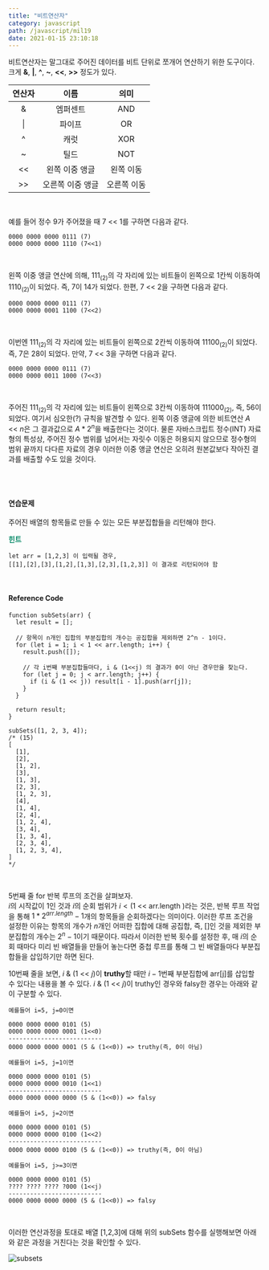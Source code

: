 ```yaml
---
title: "비트연산자"
category: javascript
path: /javascript/mil19
date: 2021-01-15 23:10:18
---
```


비트연산자는 말그대로 주어진 데이터를 비트 단위로 쪼개어 연산하기 위한 도구이다. 크게 **&**, **|**, **^**, **~**, **<<**, **>>** 정도가 있다.

| 연산자 |       이름       |    의미     |
| :----: | :--------------: | :---------: |
|   &    |     엠퍼센트     |     AND     |
|   \|   |      파이프      |     OR      |
|   ^    |       캐럿       |     XOR     |
|   ~    |       틸드       |     NOT     |
|   <<   |  왼쪽 이중 앵글  |  왼쪽 이동  |
|   >>   | 오른쪽 이중 앵글 | 오른쪽 이동 |

<br />

예를 들어 정수 9가 주어졌을 때 7 << 1를 구하면 다음과 같다.

```
0000 0000 0000 0111 (7)
0000 0000 0000 1110 (7<<1)
```

<br />

왼쪽 이중 앵글 연산에 의해, 111$_{(2)}$의 각 자리에 있는 비트들이 왼쪽으로 1칸씩 이동하여 1110$_{(2)}$이 되었다. 즉, 7이 14가 되었다. 한편, 7 << 2을 구하면 다음과 같다.

```
0000 0000 0000 0111 (7)
0000 0000 0001 1100 (7<<2)
```

<br />

이번엔 111$_{(2)}$의 각 자리에 있는 비트들이 왼쪽으로 2칸씩 이동하여 11100$_{(2)}$이 되었다. 즉, 7은 28이 되었다. 만약, 7 << 3을 구하면 다음과 같다.

```
0000 0000 0000 0111 (7)
0000 0000 0011 1000 (7<<3)
```

<br />

주어진 111$_{(2)}$의 각 자리에 있는 비트들이 왼쪽으로 3칸씩 이동하여 111000$_{(2)}$, 즉, 56이 되었다. 여기서 심오한(?) 규칙을 발견할 수 있다. 왼쪽 이중 앵글에 의한 비트연산 $A$ << $n$은 그 결과값으로 $A * 2{^n}$을 배출한다는 것이다. 물론 자바스크립트 정수(INT) 자료형의 특성상, 주어진 정수 범위를 넘어서는 자릿수 이동은 허용되지 않으므로 정수형의 범위 끝까지 다다른 자료의 경우 이러한 이중 앵글 연산은 오히려 원본값보다 작아진 결과를 배출할 수도 있을 것이다.

<br />
<br />

#### 연습문제

주어진 배열의 항목들로 만들 수 있는 모든 부분집합들을 리턴해야 한다.

<span style="color:#088A68">**힌트** </span>

```
let arr = [1,2,3] 이 입력될 경우,
[[1],[2],[3],[1,2],[1,3],[2,3],[1,2,3]] 이 결과로 리턴되어야 함
```

<br>

#### Reference Code

```jsx{numberLines: true}
function subSets(arr) {
  let result = [];

  // 항목이 n개인 집합의 부분집합의 개수는 공집합을 제외하면 2^n - 1이다.
  for (let i = 1; i < 1 << arr.length; i++) {
    result.push([]);

    // 각 i번째 부분집합들마다, i & (1<<j) 의 결과가 0이 아닌 경우만을 찾는다.
    for (let j = 0; j < arr.length; j++) {
      if (i & (1 << j)) result[i - 1].push(arr[j]);
    }
  }

  return result;
}

subSets([1, 2, 3, 4]);
/* (15)
[
  [1],
  [2],
  [1, 2],
  [3],
  [1, 3],
  [2, 3],
  [1, 2, 3],
  [4],
  [1, 4],
  [2, 4],
  [1, 2, 4],
  [3, 4],
  [1, 3, 4],
  [2, 3, 4],
  [1, 2, 3, 4],
]
*/
```

<br />

5번째 줄 for 반복 루프의 조건을 살펴보자.  
$i$의 시작값이 1인 것과 $i$의 순회 범위가 $i < (1$ << arr.length $)$라는 것은, 반복 루프 작업을 통해 $1 * {2^{arr.length}} - 1$개의 항목들을 순회하겠다는 의미이다. 이러한 루프 조건을 설정한 이유는 항목의 개수가 $n$개인 어떠한 집합에 대해 공집합, 즉, []인 것을 제외한 부분집합의 개수는 ${2^n} - 1$이기 때문이다. 따라서 이러한 반복 횟수를 설정한 후, 매 $i$의 순회 때마다 미리 빈 배열들을 만들어 놓는다면 중첩 루프를 통해 그 빈 배열들마다 부분집합들을 삽입하기만 하면 된다.

10번째 줄을 보면, $i$ & ($1$ << $j$)이 **truthy**할 때만 $i-1$번째 부분집합에 arr[j]를 삽입할 수 있다는 내용을 볼 수 있다. $i$ & ($1$ << $j$)이 truthy인 경우와 falsy한 경우는 아래와 같이 구분할 수 있다.

```
예를들어 i=5, j=0이면

0000 0000 0000 0101 (5)
0000 0000 0000 0001 (1<<0)
--------------------------
0000 0000 0000 0001 (5 & (1<<0)) => truthy(즉, 0이 아님)
```

```
예를들어 i=5, j=1이면

0000 0000 0000 0101 (5)
0000 0000 0000 0010 (1<<1)
--------------------------
0000 0000 0000 0000 (5 & (1<<0)) => falsy
```

```
예를들어 i=5, j=2이면

0000 0000 0000 0101 (5)
0000 0000 0000 0100 (1<<2)
--------------------------
0000 0000 0000 0100 (5 & (1<<0)) => truthy(즉, 0이 아님)
```

```
예를들어 i=5, j>=3이면

0000 0000 0000 0101 (5)
???? ???? ???? ?000 (1<<j)
--------------------------
0000 0000 0000 0000 (5 & (1<<0)) => falsy
```

<br />

이러한 연산과정을 토대로 배열 [1,2,3]에 대해 위의 subSets 함수를 실행해보면 아래와 같은 과정을 거친다는 것을 확인할 수 있다.

![subsets](https://user-images.githubusercontent.com/67884699/105569757-cdd21f00-5d87-11eb-908c-7f29e6433f4e.jpg)

